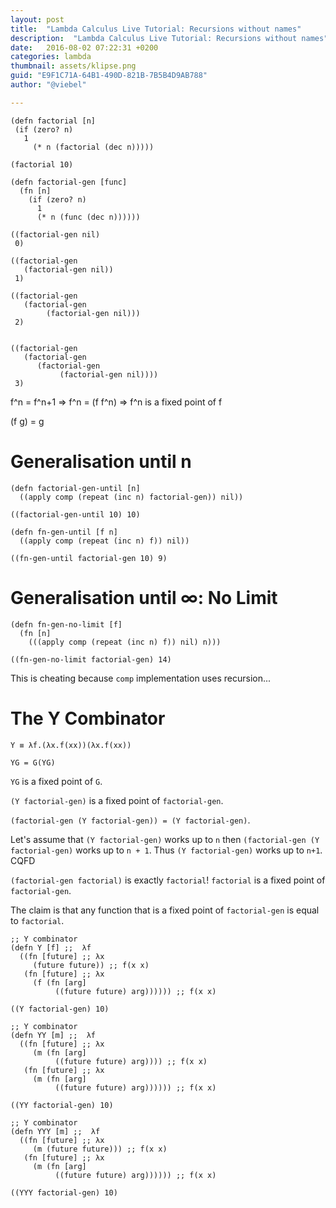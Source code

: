 ```yaml
---
layout: post
title:  "Lambda Calculus Live Tutorial: Recursions without names"
description:  "Lambda Calculus Live Tutorial: Recursions without names"
date:   2016-08-02 07:22:31 +0200
categories: lambda
thumbnail: assets/klipse.png
guid: "E9F1C71A-64B1-490D-821B-7B5B4D9AB788"
author: "@viebel"

---
```



~~~klipse
(defn factorial [n]
 (if (zero? n)
   1
     (* n (factorial (dec n)))))
~~~

~~~klipse
(factorial 10)
~~~

~~~klipse
(defn factorial-gen [func]
  (fn [n]
    (if (zero? n)
      1
      (* n (func (dec n))))))
~~~

~~~klipse
((factorial-gen nil)
 0)
~~~

~~~klipse
((factorial-gen
   (factorial-gen nil))
 1)
~~~

~~~klipse
((factorial-gen
   (factorial-gen
        (factorial-gen nil)))
 2)
~~~

~~~klipse

((factorial-gen
   (factorial-gen
      (factorial-gen
           (factorial-gen nil))))
 3)
~~~

f^n = f^n+1 
=> f^n = (f f^n)
=> f^n is a fixed point of f

(f g) = g

# Generalisation until n

~~~klipse
(defn factorial-gen-until [n]
  ((apply comp (repeat (inc n) factorial-gen)) nil))
~~~

~~~klipse
((factorial-gen-until 10) 10)
~~~

~~~klipse
(defn fn-gen-until [f n]
  ((apply comp (repeat (inc n) f)) nil))
~~~


~~~klipse
((fn-gen-until factorial-gen 10) 9)
~~~


# Generalisation until ∞: No Limit

~~~klipse
(defn fn-gen-no-limit [f]
  (fn [n]
    (((apply comp (repeat (inc n) f)) nil) n)))
~~~

~~~klipse
((fn-gen-no-limit factorial-gen) 14)
~~~


This is cheating because `comp` implementation uses recursion...


# The Y Combinator

`Y ≡ λf.(λx.f(xx))(λx.f(xx))`

`YG = G(YG)`

`YG` is a fixed point of `G`.

`(Y factorial-gen)` is a fixed point of `factorial-gen`.

`(factorial-gen (Y factorial-gen)) = (Y factorial-gen)`.

Let's assume that `(Y factorial-gen)` works up to `n` then `(factorial-gen (Y factorial-gen)` works up to `n + 1`. Thus `(Y factorial-gen)` works up to `n+1`. CQFD

`(factorial-gen factorial)` is exactly `factorial`!
`factorial` is a fixed point of `factorial-gen`.

The claim is that any function that is a fixed point of `factorial-gen` is equal to `factorial`.


~~~klipse
;; Y combinator
(defn Y [f] ;;  λf
  ((fn [future] ;; λx
     (future future)) ;; f(x x)
   (fn [future] ;; λx
     (f (fn [arg]
          ((future future) arg)))))) ;; f(x x)
~~~


~~~klipse
((Y factorial-gen) 10)
~~~


~~~klipse
;; Y combinator
(defn YY [m] ;;  λf
  ((fn [future] ;; λx
     (m (fn [arg]
          ((future future) arg)))) ;; f(x x)
   (fn [future] ;; λx
     (m (fn [arg]
          ((future future) arg)))))) ;; f(x x)

((YY factorial-gen) 10)

~~~


~~~klipse
;; Y combinator
(defn YYY [m] ;;  λf
  ((fn [future] ;; λx
     (m (future future))) ;; f(x x)
   (fn [future] ;; λx
     (m (fn [arg]
          ((future future) arg)))))) ;; f(x x)

((YYY factorial-gen) 10)
~~~
